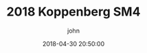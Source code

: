 ---
layout: video-post
current: video-post
cover:  https://img.youtube.com/vi/EzPumPkVekM/maxresdefault.jpg
videourl:  EzPumPkVekM
navigation: True
title: 2018 Koppenberg SM4
date: 2018-04-30 20:50:00
tags: races
class: post-template
subclass: 'post tag-rides'
author: john
---
